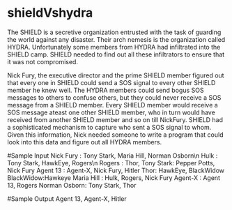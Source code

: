 # shieldVshydra

The SHIELD is a secretive organization entrusted with the task of guarding the world against any disaster. Their arch nemesis is the organization called HYDRA. Unfortunately some members from HYDRA had infiltrated into the SHIELD camp. SHIELD needed to find out all these infiltrators to ensure that it was not compromised.

Nick Fury, the executive director and the prime SHIELD member figured out that every one in SHIELD could send a SOS signal to every other SHIELD member he knew well. The HYDRA members could send bogus SOS messages to others to confuse others, but they could never receive a SOS message from a SHIELD member. Every SHIELD member would receive a SOS message ateast one other SHIELD member, who in turn would have received from another SHIELD member and so on till NickFury. SHIELD had a sophisticated mechanism to capture who sent a SOS signal to whom. Given this information, Nick needed someone to write a program that could look into this data and figure out all HYDRA members.

#Sample Input
Nick Fury : Tony Stark, Maria Hill, Norman Osborn\n
Hulk : Tony Stark, HawkEye, Rogers\n
Rogers : Thor, 
Tony Stark: Pepper Potts, Nick Fury
Agent 13 : Agent-X, Nick Fury, Hitler
Thor: HawkEye, BlackWidow
BlackWidow:Hawkeye
Maria Hill : Hulk, Rogers, Nick Fury
Agent-X : Agent 13, Rogers
Norman Osborn: Tony Stark, Thor

#Sample Output
Agent 13, Agent-X, Hitler
